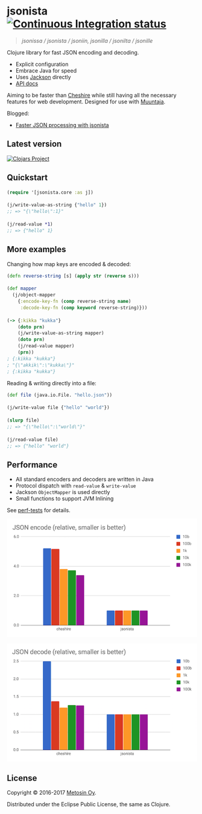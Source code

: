 # jsonista [![Continuous Integration status](https://secure.travis-ci.org/metosin/jsonista.png)](http://travis-ci.org/metosin/jsonista)

> *jsonissa / jsonista / jsoniin, jsonilla / jsonilta / jsonille*

Clojure library for fast JSON encoding and decoding.

* Explicit configuration
* Embrace Java for speed
* Uses [Jackson](https://github.com/FasterXML/jackson) directly
* [API docs](https://metosin.github.io/jsonista/)

Aiming to be faster than [Cheshire](https://github.com/dakrone/cheshire) while still having all the necessary features for web development. Designed for use with [Muuntaja](https://github.com/metosin/muuntaja). 

Blogged:
* [Faster JSON processing with jsonista](http://www.metosin.fi/blog/faster-json-processing-with-jsonista/)

## Latest version

[![Clojars Project](http://clojars.org/metosin/jsonista/latest-version.svg)](http://clojars.org/metosin/jsonista)

## Quickstart

```clojure
(require '[jsonista.core :as j])

(j/write-value-as-string {"hello" 1})
;; => "{\"hello\":1}"

(j/read-value *1)
;; => {"hello" 1}
```

## More examples

Changing how map keys are encoded & decoded:

```clojure
(defn reverse-string [s] (apply str (reverse s)))

(def mapper
  (j/object-mapper 
    {:encode-key-fn (comp reverse-string name)
     :decode-key-fn (comp keyword reverse-string)}))

(-> {:kikka "kukka"} 
    (doto prn) 
    (j/write-value-as-string mapper) 
    (doto prn) 
    (j/read-value mapper)
    (prn))
; {:kikka "kukka"}
; "{\"akkik\":\"kukka\"}"
; {:kikka "kukka"}
```

Reading & writing directly into a file:

```clojure
(def file (java.io.File. "hello.json"))

(j/write-value file {"hello" "world"})

(slurp file)
;; => "{\"hello\":\"world\"}"

(j/read-value file)
;; => {"hello" "world"}
```

## Performance

* All standard encoders and decoders are written in Java
* Protocol dispatch with `read-value` & `write-value`
* Jackson `ObjectMapper` is used directly
* Small functions to support JVM Inlining

See [perf-tests](/test/jsonista/json_perf_test.clj) for details.

![encode](/docs/encode.png)

![decode](/docs/decode.png)

## License

Copyright &copy; 2016-2017 [Metosin Oy](http://www.metosin.fi).

Distributed under the Eclipse Public License, the same as Clojure.
